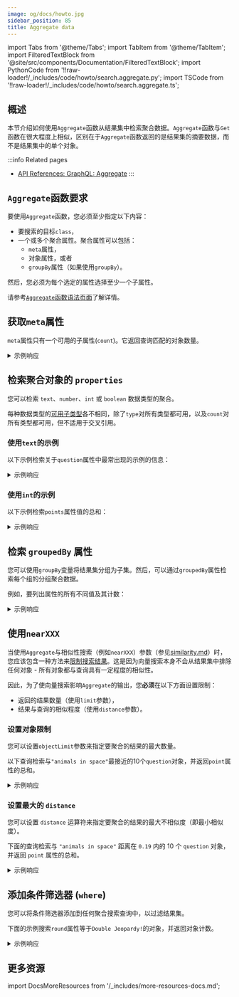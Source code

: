```yaml
---
image: og/docs/howto.jpg
sidebar_position: 85
title: Aggregate data
---
```


import Tabs from '@theme/Tabs';
import TabItem from '@theme/TabItem';
import FilteredTextBlock from '@site/src/components/Documentation/FilteredTextBlock';
import PythonCode from '!!raw-loader!/_includes/code/howto/search.aggregate.py';
import TSCode from '!!raw-loader!/_includes/code/howto/search.aggregate.ts';

## 概述

本节介绍如何使用`Aggregate`函数从结果集中检索聚合数据。`Aggregate`函数与`Get`函数在很大程度上相似，区别在于`Aggregate`函数返回的是结果集的摘要数据，而不是结果集中的单个对象。

:::info Related pages
- [API References: GraphQL: Aggregate](../api/graphql/aggregate.md)
:::

## `Aggregate`函数要求

要使用`Aggregate`函数，您必须至少指定以下内容：
- 要搜索的目标`class`，
- 一个或多个聚合属性。聚合属性可以包括：
    - `meta`属性，
    - 对象属性，或者
    - `groupBy`属性（如果使用`groupBy`）。

然后，您必须为每个选定的属性选择至少一个子属性。

请参考[`Aggregate`函数语法页面](../api/graphql/aggregate.md#aggregate-syntax-and-query-structure)了解详情。

## 获取`meta`属性

`meta`属性只有一个可用的子属性(`count`)。它返回查询匹配的对象数量。

<Tabs groupId="languages">
  <TabItem value="py" label="Python">

  <FilteredTextBlock
    text={PythonCode}
    startMarker="# MetaCount Python"
    endMarker="# END MetaCount Python"
    language="py"
  />

  </TabItem>
  <TabItem value="js" label="TypeScript">

  <FilteredTextBlock
    text={TSCode}
    startMarker="// MetaCount TS"
    endMarker="// END MetaCount TS"
    language="js"
  />

</TabItem>
<TabItem value="graphql" label="GraphQL">

  <FilteredTextBlock
    text={PythonCode}
    startMarker="# MetaCount GraphQL"
    endMarker="# END MetaCount GraphQL"
    language="graphql"
  />

</TabItem>
</Tabs>

<details>
  <summary>示例响应</summary>

  查询应该生成如下所示的响应:

  <FilteredTextBlock
    text={PythonCode}
    startMarker="# MetaCount Expected Results"
    endMarker="# END MetaCount Expected Results"
    language="json"
  />
</details>

## 检索聚合对象的 `properties`

您可以检索 `text`、`number`、`int` 或 `boolean` 数据类型的聚合。

每种数据类型的[可用子类型](../api/graphql/aggregate.md#aggregate-syntax-and-query-structure)各不相同，除了`type`对所有类型都可用，以及`count`对所有类型都可用，但不适用于交叉引用。

### 使用`text`的示例

以下示例检索关于`question`属性中最常出现的示例的信息：

<Tabs groupId="languages">
  <TabItem value="py" label="Python">

  <FilteredTextBlock
    text={PythonCode}
    startMarker="# TextProp Python"
    endMarker="# END TextProp Python"
    language="py"
  />

  </TabItem>
  <TabItem value="js" label="TypeScript">

  <FilteredTextBlock
    text={TSCode}
    startMarker="// TextProp TS"
    endMarker="// END TextProp TS"
    language="js"
  />

  </TabItem>
  <TabItem value="graphql" label="GraphQL">

  <FilteredTextBlock
    text={PythonCode}
    startMarker="# TextProp GraphQL"
    endMarker="# END TextProp GraphQL"
    language="graphql"
  />

  </TabItem>
</Tabs>

<details>
  <summary>示例响应</summary>

  查询应该产生如下所示的响应：

  <FilteredTextBlock
    text={PythonCode}
    startMarker="# TextProp Expected Results"
    endMarker="# END TextProp Expected Results"
    language="json"
  />
</details>

### 使用`int`的示例

以下示例检索`points`属性值的总和：

<Tabs groupId="languages">
  <TabItem value="py" label="Python">

  <FilteredTextBlock
    text={PythonCode}
    startMarker="# IntProp Python"
    endMarker="# END IntProp Python"
    language="py"
  />

  </TabItem>
  <TabItem value="js" label="TypeScript">

  <FilteredTextBlock
    text={TSCode}
    startMarker="// IntProp TS"
    endMarker="// END IntProp TS"
    language="js"
  />

  </TabItem>
  <TabItem value="graphql" label="GraphQL">

  <FilteredTextBlock
    text={PythonCode}
    startMarker="# IntProp GraphQL"
    endMarker="# END IntProp GraphQL"
    language="graphql"
  />

  </TabItem>
</Tabs>

<details>
  <summary>示例响应</summary>

  查询应该生成如下所示的响应：

  <FilteredTextBlock
    text={PythonCode}
    startMarker="# IntProp Expected Results"
    endMarker="# END IntProp Expected Results"
    language="json"
  />
</details>

## 检索 `groupedBy` 属性

您可以使用`groupBy`变量将结果集分组为子集。然后，可以通过`groupedBy`属性检索每个组的分组聚合数据。

例如，要列出属性的所有不同值及其计数：

<Tabs groupId="languages">
  <TabItem value="py" label="Python">

  <FilteredTextBlock
    text={PythonCode}
    startMarker="# groupBy Python"
    endMarker="# END groupBy Python"
    language="py"
  />

  </TabItem>
  <TabItem value="js" label="TypeScript">

  <FilteredTextBlock
    text={TSCode}
    startMarker="// groupBy TS"
    endMarker="// END groupBy TS"
    language="js"
  />

</TabItem>
<TabItem value="graphql" label="GraphQL">

  <FilteredTextBlock
    text={PythonCode}
    startMarker="# groupBy GraphQL"
    endMarker="# END groupBy GraphQL"
    language="graphql"
  />

</TabItem>
</Tabs>


<details>
  <summary>示例响应</summary>

  查询应该生成类似下面的响应：

  <FilteredTextBlock
    text={PythonCode}
    startMarker="# groupBy Expected Results"
    endMarker="# END groupBy Expected Results"
    language="json"
  />
</details>


## 使用`nearXXX`

当使用`Aggregate`与相似性搜索（例如`nearXXX`）参数（参见[similarity.md](./similarity.md)）时，您应该包含一种方法来[限制搜索结果](../api/graphql/aggregate.md#limiting-the-search-space)。这是因为向量搜索本身不会从结果集中排除任何对象 - 所有对象都与查询具有一定程度的相似性。

因此，为了使向量搜索影响`Aggregate`的输出，您**必须**在以下方面设置限制：
- 返回的结果数量（使用`limit`参数），
- 结果与查询的相似程度（使用`distance`参数）。

### 设置对象限制

您可以设置`objectLimit`参数来指定要聚合的结果的最大数量。

以下查询检索与`"animals in space"`最接近的10个`question`对象，并返回`point`属性的总和。

<Tabs groupId="languages">
  <TabItem value="py" label="Python">

  <FilteredTextBlock
    text={PythonCode}
    startMarker="# nearTextWithLimit Python"
    endMarker="# END nearTextWithLimit Python"
    language="py"
  />

  </TabItem>
  <TabItem value="js" label="TypeScript">

  <FilteredTextBlock
    text={TSCode}
    startMarker="// nearTextWithLimit TS"
    endMarker="// END nearTextWithLimit TS"
    language="js"
  />

  </TabItem>
  <TabItem value="graphql" label="GraphQL">

  <FilteredTextBlock
    text={PythonCode}
    startMarker="# nearTextWithLimit GraphQL"
    endMarker="# END nearTextWithLimit GraphQL"
    language="graphql"
  />

  </TabItem>
</Tabs>

<details>
  <summary>示例响应</summary>

  查询应该返回如下的响应:

  <FilteredTextBlock
    text={PythonCode}
    startMarker="# nearTextWithLimit Expected Results"
    endMarker="# END nearTextWithLimit Expected Results"
    language="json"
  />
</details>


### 设置最大的 `distance`

您可以设置 `distance` 运算符来指定要聚合的结果的最大不相似度（即最小相似度）。

下面的查询检索与 `"animals in space"` 距离在 `0.19` 内的 10 个 `question` 对象，并返回 `point` 属性的总和。

<Tabs groupId="languages">
  <TabItem value="py" label="Python">

  <FilteredTextBlock
    text={PythonCode}
    startMarker="# nearTextWithDistance Python"
    endMarker="# END nearTextWithDistance Python"
    language="py"
  />

  </TabItem>
  <TabItem value="js" label="TypeScript">

  <FilteredTextBlock
    text={TSCode}
    startMarker="// nearTextWithDistance TS"
    endMarker="// END nearTextWithDistance TS"
    language="js"
  />

  </TabItem>
  <TabItem value="graphql" label="GraphQL">

  <FilteredTextBlock
    text={PythonCode}
    startMarker="# nearTextWithDistance GraphQL"
    endMarker="# END nearTextWithDistance GraphQL"
    language="graphql"
  />

  </TabItem>
</Tabs>

<details>
  <summary>示例响应</summary>

  查询应该产生以下类似的响应：

  <FilteredTextBlock
    text={PythonCode}
    startMarker="# nearTextWithDistance 期望结果"
    endMarker="# END nearTextWithDistance 期望结果"
    language="json"
  />
</details>


## 添加条件筛选器 (`where`)

您可以将条件筛选器添加到任何聚合搜索查询中，以过滤结果集。

下面的示例搜索`round`属性等于`Double Jeopardy!`的对象，并返回对象计数。

<Tabs groupId="languages">
  <TabItem value="py" label="Python">

  <FilteredTextBlock
    text={PythonCode}
    startMarker="# whereFilter Python"
    endMarker="# END whereFilter Python"
    language="py"
  />

  </TabItem>
  <TabItem value="js" label="TypeScript">

  <FilteredTextBlock
    text={TSCode}
    startMarker="// whereFilter TS"
    endMarker="// END whereFilter TS"
    language="js"
  />

  </TabItem>
  <TabItem value="graphql" label="GraphQL">

  <FilteredTextBlock
    text={PythonCode}
    startMarker="# whereFilter GraphQL"
    endMarker="# END whereFilter GraphQL"
    language="graphql"
  />

  </TabItem>
</Tabs>

<details>
  <summary>示例响应</summary>

  查询应该生成如下所示的响应：

  <FilteredTextBlock
    text={PythonCode}
    startMarker="# whereFilter Expected Results"
    endMarker="# END whereFilter 期望结果"
    language="json"
  />

</details>


## 更多资源

import DocsMoreResources from '/_includes/more-resources-docs.md';

<DocsMoreResources />